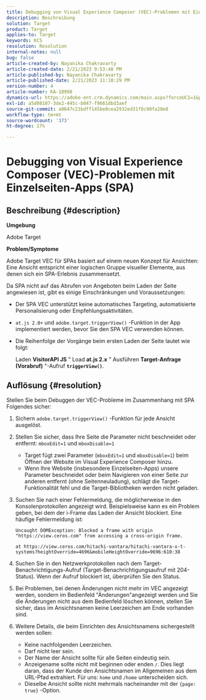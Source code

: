 ```yaml
---
title: Debugging von Visual Experience Composer (VEC)-Problemen mit Einzelseiten-Apps (SPA)
description: Beschreibung
solution: Target
product: Target
applies-to: Target
keywords: KCS
resolution: Resolution
internal-notes: null
bug: false
article-created-by: Nayanika Chakravarty
article-created-date: 2/21/2023 9:53:48 PM
article-published-by: Nayanika Chakravarty
article-published-date: 2/21/2023 11:10:29 PM
version-number: 4
article-number: KA-18998
dynamics-url: https://adobe-ent.crm.dynamics.com/main.aspx?forceUCI=1&pagetype=entityrecord&etn=knowledgearticle&id=3a0a8733-32b2-ed11-83fe-6045bd006704
exl-id: a5d08107-3de2-445c-b047-f9661dbd3aef
source-git-commit: a0647c21bdff145be0cea2932ed31f8c90fa28e8
workflow-type: tm+mt
source-wordcount: '373'
ht-degree: 17%

---
```


# Debugging von Visual Experience Composer (VEC)-Problemen mit Einzelseiten-Apps (SPA)

## Beschreibung {#description}


<b>Umgebung</b>

Adobe Target

<b>Problem/Symptome</b>

Adobe Target VEC für SPAs basiert auf einem neuen Konzept für Ansichten: Eine Ansicht entspricht einer logischen Gruppe visueller Elemente, aus denen sich ein SPA-Erlebnis zusammensetzt.

Da SPA nicht auf das Abrufen von Angeboten beim Laden der Seite angewiesen ist, gibt es einige Einschränkungen und Voraussetzungen:

- Der SPA VEC unterstützt keine automatisches Targeting, automatisierte Personalisierung oder Empfehlungsaktivitäten.
- `at.js 2.0+` und `adobe.target.triggerView()` -Funktion in der App implementiert werden, bevor Sie den SPA VEC verwenden können.
- Die Reihenfolge der Vorgänge beim ersten Laden der Seite lautet wie folgt:



   Laden <b>VisitorAPI JS</b> &quot; Load <b>at.js 2.x</b> &quot; Ausführen <b>Target-Anfrage (Vorabruf)</b> &quot;-Aufruf <b>`triggerView()`</b>.



## Auflösung {#resolution}


Stellen Sie beim Debuggen der VEC-Probleme im Zusammenhang mit SPA Folgendes sicher:

1. Sichern `adobe.target.triggerView()` -Funktion für jede Ansicht ausgelöst.
2. Stellen Sie sicher, dass Ihre Seite die Parameter nicht beschneidet oder entfernt: `mboxEdit=1` und `mboxDisable=1`

   - Target fügt zwei Parameter (`mboxEdit=1` und `mboxDisable=1`) beim Öffnen der Website im Visual Experience Composer hinzu.
   - Wenn Ihre Website (insbesondere Einzelseiten-Apps) unsere Parameter beschneidet oder beim Navigieren von einer Seite zur anderen entfernt (ohne Seitenneuladung), schlägt die Target-Funktionalität fehl und die Target-Bibliotheken werden nicht geladen.
3. Suchen Sie nach einer Fehlermeldung, die möglicherweise in den Konsolenprotokollen angezeigt wird. Beispielsweise kann es ein Problem geben, bei dem der i-Frame das Laden der Ansicht blockiert. Eine häufige Fehlermeldung ist:<br>

   ```
   Uncaught DOMException: Blocked a frame with origin "https://view.ceros.com" from accessing a cross-origin frame.
   
   at https://view.ceros.com/hitachi-vantara/hitachi-vantara-x-t-systems?heightOverride=4696&mobileHeightOverride=9696:610:38
   ```

4. Suchen Sie in den Netzwerkprotokollen nach dem Target-Benachrichtigungs-Aufruf (Target-Benachrichtigungsaufruf mit 204-Status). Wenn der Aufruf blockiert ist, überprüfen Sie den Status.
5. Bei Problemen, bei denen Änderungen nicht mehr im VEC angezeigt werden, sondern im Bedienfeld &quot;Änderungen&quot;angezeigt werden und Sie die Änderungen nicht aus dem Bedienfeld löschen können, stellen Sie sicher, dass im Ansichtsnamen keine Leerzeichen am Ende vorhanden sind.
6. Weitere Details, die beim Einrichten des Ansichtsnamens sichergestellt werden sollen:
   - Keine nachfolgenden Leerzeichen.
   - Darf nicht leer sein.
   - Der Name der Ansicht sollte für alle Seiten eindeutig sein.
   - Anzeigename sollte nicht mit beginnen oder enden `/`. Dies liegt daran, dass der Kunde den Ansichtsnamen im Allgemeinen aus dem URL-Pfad extrahiert. Für uns: `home` und `/home` unterscheiden sich.
   - Dieselbe Ansicht sollte nicht mehrmals nacheinander mit der `{page: true}` -Option.
